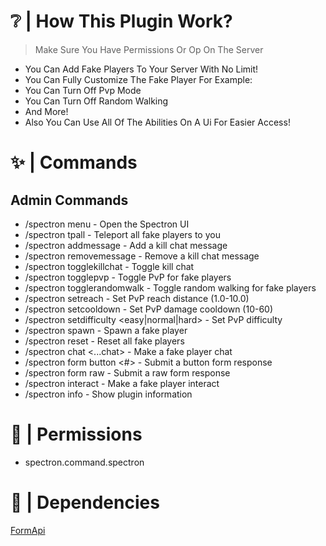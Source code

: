 # ❔ | How This Plugin Work?

> Make Sure You Have Permissions Or Op On The Server

- You Can Add Fake Players To Your Server With No Limit!
- You Can Fully Customize The Fake Player For Example:
- You Can Turn Off Pvp Mode
- You Can Turn Off Random Walking
- And More!
- Also You Can Use All Of The Abilities On A Ui For Easier Access!

# ✨ | Commands 

## Admin Commands

- /spectron menu - Open the Spectron UI
- /spectron tpall - Teleport all fake players to you
- /spectron addmessage <message> - Add a kill chat message
- /spectron removemessage <message> - Remove a kill chat message
- /spectron togglekillchat - Toggle kill chat
- /spectron togglepvp - Toggle PvP for fake players
- /spectron togglerandomwalk - Toggle random walking for fake players
- /spectron setreach <distance> - Set PvP reach distance (1.0-10.0)
- /spectron setcooldown <ticks> - Set PvP damage cooldown (10-60)
- /spectron setdifficulty <easy|normal|hard> - Set PvP difficulty
- /spectron spawn <name> - Spawn a fake player
- /spectron reset - Reset all fake players
- /spectron <name> chat <...chat> - Make a fake player chat
- /spectron <name> form button <#> - Submit a button form response
- /spectron <name> form raw <responseJson> - Submit a raw form response
- /spectron <name> interact - Make a fake player interact
- /spectron info - Show plugin information

# 🧨 | Permissions

- spectron.command.spectron

# 🔑 | Dependencies

[FormApi](https://github.com/jojoe77777/FormAPI)
